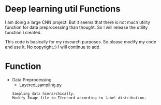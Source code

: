 # Deep learning util Functions
I am doing a large CNN project. 
But it seems that there is not much utility function for data preprocessing than thought.
So I will release the utility function I created.

This code is basically for my research purposes.
So please modify my code and use it.
No copyright.:)
I will continue to add.

# Function
- Data Preprocessing
    * Layered_sampling.py
    ```
    Sampling data hierarchically.
    Modify Image file to Tfrecord according to label distribution.

